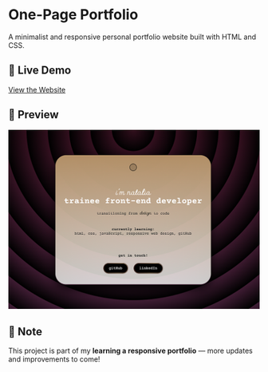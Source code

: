 # One-Page Portfolio

A minimalist and responsive personal portfolio website built with HTML and CSS.

## 🔗 Live Demo  
[View the Website](https://kolonatalie.github.io/portfolio/)

## 📸 Preview
![Website Screenshot](images/screenshot.png)

## 📌 Note  
This project is part of my **learning a responsive portfolio** — more updates and improvements to come!
